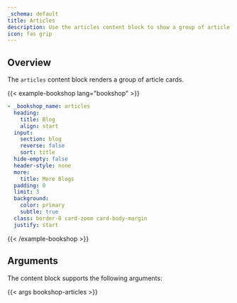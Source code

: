 ```yaml
---
_schema: default
title: Articles
description: Use the articles content block to show a group of article cards.
icon: fas grip
---
```


## Overview

The `articles` content block renders a group of article cards.

<!-- markdownlint-disable MD037 -->
{{< example-bookshop lang="bookshop" >}}

```yml
- _bookshop_name: articles
  heading:
    title: Blog
    align: start
  input:
    section: blog
    reverse: false
    sort: title
  hide-empty: false
  header-style: none
  more:
    title: More Blogs
  padding: 0
  limit: 3
  background:
    color: primary
    subtle: true
  class: border-0 card-zoom card-body-margin
  justify: start
```

{{< /example-bookshop >}}
<!-- markdownlint-enable MD037 -->

## Arguments

The content block supports the following arguments:

{{< args bookshop-articles >}}
